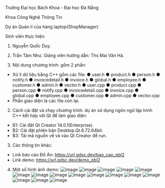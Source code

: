 Trường Đại học Bách Khoa - Đại học Đà Nẵng

Khoa Công Nghệ Thông Tin

Dự án Quản lí của hàng laptop(ShopManager)

Sinh viên thực hiện:
1. Nguyễn Quốc Duy.
2. Trần Tâm Như.
Giảng viên hướng dẫn: Ths Mai Văn Hà.

1. Nội dung chương trình: gồm 2 phần:
- Xử lí dữ liệu bằng C++ gồm các file:
        ●	user.h
        ●	product.h
        ●	person.h
        ●	notify.h
        ●	invoicedetail.h
        ●	invoice.h
        ●	global.h
        ●	employee.h
        ●	customer.h
        ●	admin.h
        ●	vector.h
        ●	user.cpp
        ●	product.cpp
        ●	person.cpp
        ●	notify.cpp
        ●	invoicedetail.cpp
        ●	invoice.cpp
        ●	global.cpp
        ●	employee.cpp
        ●	customer.cpp
        ●	admin.cpp
        ●	vector.cpp
- Phần giao diện là các file còn lại.
2. Cách cài đặt và chạy chương trình: dự án sử dụng ngôn ngữ lập trình C++ kết hợp với Qt để làm giao diện:
  - B1: Cài đăt Qt Creator 14.0.1(Enterprise).
  - B2: Cài đặt phiên bản Desktop.Qt.6.72.64bit.
  - B3: Tải mã nguồn về và vào Qt Creator để run.
3. Các thông tin khác:
  - Link báo cáo Đồ Án: https://url.gdsc.dev/bao_cao_pbl2
  - Link demo: https://url.gdsc.dev/demo_pbl2
4.  Một số hình ảnh demo:
    ![image](https://github.com/user-attachments/assets/9a4c647c-a7ba-4956-a653-fc3c295130c3)
    ![image](https://github.com/user-attachments/assets/0e682246-a3b5-49a9-9003-ed07a673add4)
    ![image](https://github.com/user-attachments/assets/b1522513-e069-46ce-8f73-9a841a60d814)
    ![image](https://github.com/user-attachments/assets/6874c504-65a1-4535-a687-ab556c7ba311)
    ![image](https://github.com/user-attachments/assets/82e918b4-6d35-4bd0-b35f-7acdee423cb4)
    ![image](https://github.com/user-attachments/assets/ff2a5521-d089-4840-a8d8-b45601f6d086)
    ![image](https://github.com/user-attachments/assets/6e6796fb-3821-4a34-a6a0-7ac579a1c51b)
    ![image](https://github.com/user-attachments/assets/4b1547f3-daab-4733-aef1-a094a7ee16b5)
    ![image](https://github.com/user-attachments/assets/b54aa158-38af-4104-a883-a4ac4fa0e8a1)
    ![image](https://github.com/user-attachments/assets/7a9c405f-01d7-4c0b-bda7-01e24237f1d7)
    ![image](https://github.com/user-attachments/assets/dd09ed8f-686b-4224-bd1a-03e3e756cd64)
    ![image](https://github.com/user-attachments/assets/461a767d-0532-4ab7-9e2f-c12bffd2b404)
    ![image](https://github.com/user-attachments/assets/ed19ab3d-8241-40ca-84c9-f5918035923f)
    ![image](https://github.com/user-attachments/assets/2d686637-7a67-4700-b933-df173ee7b95c)
    ![image](https://github.com/user-attachments/assets/1113d911-8d15-4999-9655-a667b90030ba)
    ![image](https://github.com/user-attachments/assets/73183497-af20-40ca-8b80-158d25ce9dfd)









    


